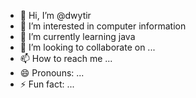 - 👋 Hi, I’m @dwytir
- 👀 I’m interested in computer information
- 🌱 I’m currently learning java
- 💞️ I’m looking to collaborate on ...
- 📫 How to reach me ...
- 😄 Pronouns: ...
- ⚡ Fun fact: ...

<!---
dwytir/dwytir is a ✨ special ✨ repository because its `README.md` (this file) appears on your GitHub profile.
You can click the Preview link to take a look at your changes.
--->
